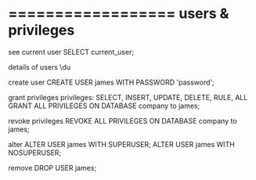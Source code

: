 ==================
users & privileges
==================

see current user
SELECT current_user;

details of users
\du

create user
CREATE USER james WITH PASSWORD 'password';

grant privileges
privileges: SELECT, INSERT, UPDATE, DELETE, RULE, ALL
GRANT ALL PRIVILEGES ON DATABASE company to james;

revoke privileges
REVOKE ALL PRIVILEGES ON DATABASE company to james;

alter
ALTER USER james WITH SUPERUSER;
ALTER USER james WITH NOSUPERUSER;

remove
DROP USER james;